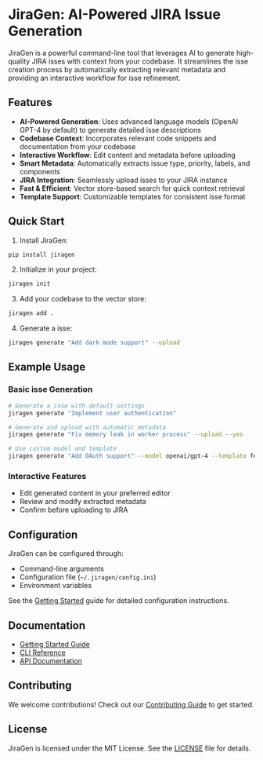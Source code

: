 # JiraGen: AI-Powered JIRA Issue Generation

JiraGen is a powerful command-line tool that leverages AI to generate high-quality JIRA isses with context from your codebase. It streamlines the isse creation process by automatically extracting relevant metadata and providing an interactive workflow for isse refinement.

## Features

- **AI-Powered Generation**: Uses advanced language models (OpenAI GPT-4 by default) to generate detailed isse descriptions
- **Codebase Context**: Incorporates relevant code snippets and documentation from your codebase
- **Interactive Workflow**: Edit content and metadata before uploading
- **Smart Metadata**: Automatically extracts issue type, priority, labels, and components
- **JIRA Integration**: Seamlessly upload isses to your JIRA instance
- **Fast & Efficient**: Vector store-based search for quick context retrieval
- **Template Support**: Customizable templates for consistent isse format

## Quick Start

1. Install JiraGen:

```bash
pip install jiragen
```

2. Initialize in your project:

```bash
jiragen init
```

3. Add your codebase to the vector store:

```bash
jiragen add .
```

4. Generate a isse:

```bash
jiragen generate "Add dark mode support" --upload
```

## Example Usage

### Basic isse Generation

```bash
# Generate a isse with default settings
jiragen generate "Implement user authentication"

# Generate and upload with automatic metadata
jiragen generate "Fix memory leak in worker process" --upload --yes

# Use custom model and template
jiragen generate "Add OAuth support" --model openai/gpt-4 --template feature.md
```

### Interactive Features

- Edit generated content in your preferred editor
- Review and modify extracted metadata
- Confirm before uploading to JIRA

## Configuration

JiraGen can be configured through:

- Command-line arguments
- Configuration file (`~/.jiragen/config.ini`)
- Environment variables

See the [Getting Started](getting-started.md) guide for detailed configuration instructions.

## Documentation

- [Getting Started Guide](getting-started.md)
- [CLI Reference](cli.md)
- [API Documentation](api/core.md)

## Contributing

We welcome contributions! Check out our [Contributing Guide](https://github.com/Abdellah-Laassairi/jiragen/blob/main/CONTRIBUTING.md) to get started.

## License

JiraGen is licensed under the MIT License. See the [LICENSE](https://github.com/Abdellah-Laassairi/jiragen/blob/main/LICENSE) file for details.
